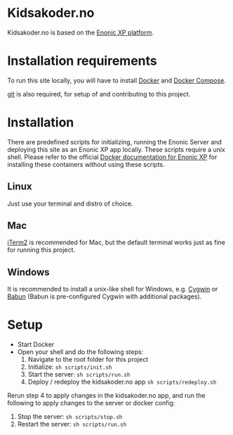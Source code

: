 # Kidsakoder.no

Kidsakoder.no is based on the [Enonic XP platform](http://xp.readthedocs.io/en/stable/).

# Installation requirements
To run this site locally, you will have to install [Docker](https://docs.docker.com/install/) and [Docker Compose](https://docs.docker.com/compose/install/).

[git](https://git-scm.com/) is also required, for setup of and contributing to this project.

# Installation
There are predefined scripts for initializing, running the Enonic Server and deploying this site as an Enonic XP app locally. These scripts require a unix shell. Please refer to the official [Docker documentation for Enonic XP](http://xp.readthedocs.io/en/stable/getstarted/docker.html) for installing these containers without using these scripts.

## Linux
Just use your terminal and distro of choice.

## Mac
[iTerm2](https://www.iterm2.com/) is recommended for Mac, but the default terminal works just as fine for running this project.

## Windows
It is recommended to install a unix-like shell for Windows, e.g. [Cygwin](https://cygwin.com/install.html) or [Babun](http://babun.github.io/) (Babun is pre-configured Cygwin with additional packages).

# Setup
- Start Docker
- Open your shell and do the following steps:
    1. Navigate to the root folder for this project
    2. Initialize: ```sh scripts/init.sh```
    3. Start the server: ```sh scripts/run.sh```
    4. Deploy / redeploy the kidsakoder.no app ```sh scripts/redeploy.sh```

Rerun step 4 to apply changes in the kidsakoder.no app, and run the following to apply changes to the server or docker config:
1. Stop the server: ```sh scripts/stop.sh```
2. Restart the server: ```sh scripts/run.sh```